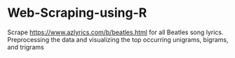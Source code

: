 # Web-Scraping-using-R

Scrape https://www.azlyrics.com/b/beatles.html for all Beatles song lyrics.
Preprocessing the data and visualizing the top occurring unigrams, bigrams, and trigrams
